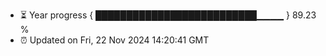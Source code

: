 - ⏳ Year progress { ██████████████████████████▁▁▁▁ } 89.23 %
- ⏰ Updated on Fri, 22 Nov 2024 14:20:41 GMT

